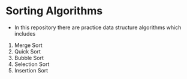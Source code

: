 # Sorting Algorithms

- In this repository  there are practice data structure algorithms which includes

1. Merge Sort
2. Quick Sort
3. Bubble Sort
4. Selection Sort
5. Insertion Sort